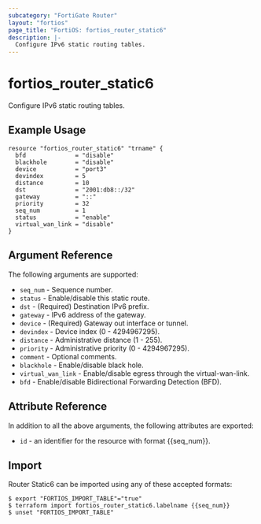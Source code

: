 ```yaml
---
subcategory: "FortiGate Router"
layout: "fortios"
page_title: "FortiOS: fortios_router_static6"
description: |-
  Configure IPv6 static routing tables.
---
```


# fortios_router_static6
Configure IPv6 static routing tables.

## Example Usage

```hcl
resource "fortios_router_static6" "trname" {
  bfd              = "disable"
  blackhole        = "disable"
  device           = "port3"
  devindex         = 5
  distance         = 10
  dst              = "2001:db8::/32"
  gateway          = "::"
  priority         = 32
  seq_num          = 1
  status           = "enable"
  virtual_wan_link = "disable"
}
```

## Argument Reference

The following arguments are supported:

* `seq_num` - Sequence number.
* `status` - Enable/disable this static route.
* `dst` - (Required) Destination IPv6 prefix.
* `gateway` - IPv6 address of the gateway.
* `device` - (Required) Gateway out interface or tunnel.
* `devindex` - Device index (0 - 4294967295).
* `distance` - Administrative distance (1 - 255).
* `priority` - Administrative priority (0 - 4294967295).
* `comment` - Optional comments.
* `blackhole` - Enable/disable black hole.
* `virtual_wan_link` - Enable/disable egress through the virtual-wan-link.
* `bfd` - Enable/disable Bidirectional Forwarding Detection (BFD).


## Attribute Reference

In addition to all the above arguments, the following attributes are exported:
* `id` - an identifier for the resource with format {{seq_num}}.

## Import

Router Static6 can be imported using any of these accepted formats:
```
$ export "FORTIOS_IMPORT_TABLE"="true"
$ terraform import fortios_router_static6.labelname {{seq_num}}
$ unset "FORTIOS_IMPORT_TABLE"
```
